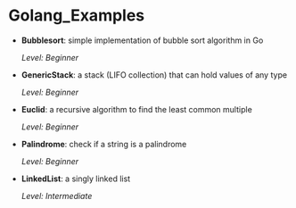 # Golang_Examples

* **Bubblesort**: simple implementation of bubble sort algorithm in Go

  *Level: Beginner*

* **GenericStack**: a stack (LIFO collection) that can hold values of any type

  *Level: Beginner*

* **Euclid**: a recursive algorithm to find the least common multiple

  *Level: Beginner*

* **Palindrome**: check if a string is a palindrome

  *Level: Beginner*

* **LinkedList**: a singly linked list

   *Level: Intermediate*